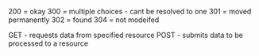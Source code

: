 200 = okay
300 = multiple choices - cant be resolved to one
301 = moved permanently
302 = found
304 = not modeifed

GET - requests data from specified resource 
POST - submits data to be processed to a resource